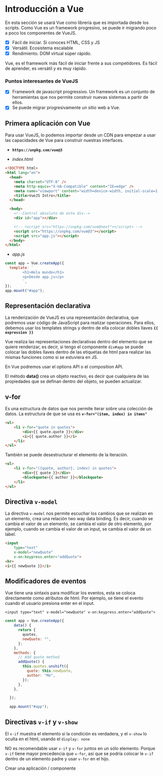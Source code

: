 # Introducción a Vue

En esta sección se usará Vue como librería que es importada desde los scripts. Como Vue es un framework progresivo, se puede ir migrando poco a poco los componentes de VueJS.

- [x] Fácil de iniciar. Si conoces HTML, CSS y JS
- [x] Versátil. Ecosistema escalable
- [x] Rendimiento. DOM virtual súper rápido.

Vue, es el framework más fácil de iniciar frente a sus competidores. Es fácil de aprender, es versátil y es muy rápido.

### Puntos interesantes de VueJS

- [x] Framework de javascript progressivo. Un framework es un conjunto de herramientas que nos permite construir nuevas sistemas a partir de ellos.
- [x] Se puede migrar progresivamente un sitio web a Vue.

## Primera aplicación con Vue

Para usar VueJS, lo podemos importar desde un CDN para empezar a usar las capacidades de Vue para construir nuestras interfaces.

- **`https://unpkg.com/vue@3`**

- _index.html_

```html
<!DOCTYPE html>
<html lang="en">
  <head>
    <meta charset="UTF-8" />
    <meta http-equiv="X-UA-Compatible" content="IE=edge" />
    <meta name="viewport" content="width=device-width, initial-scale=1.0" />
    <title>VueJS Intro</title>
  </head>

  <body>
    <!--Control absoluto de este div-->
    <div id="app"></div>

    <!-- <script src="https://unpkg.com/vue@next"></script> -->
    <script src="https://unpkg.com/vue@3"></script>
    <script src="app.js"></script>
  </body>
</html>
```

- _app.js_

```js
const app = Vue.createApp({
  template: `
        <h1>Hola mundo</h1>
        <p>Desde app.js</p>
        `,
});
app.mount("#app");
```

## Representación declarativa

La renderización de VueJS es una representación declarativa, que podremos usar código de JavaScript para realizar operaciones. Para ellos, debemos usar los templates strings y dentro de ella colocar dobles llaves **`{{ expression }}`**

Vue realiza las representaciones declarativas dentro del elemento que se quiere renderizar, es decir, si tengo el componente `div#app` se puede colocar las dobles llaves dentro de las etiquetas de html para realizar las mismas funciones como si se estuviera en JS.

En Vue podremos usar el options API o el composition API.

El método **data()** crea un objeto reactivo, es decir que cualquiera de las propiedades que se definan dentro del objeto, se pueden actualizar.

## v-for

Es una estructura de datos que nos permite iterar sobre una colección de datos. La estructura de que se usa es **`v-for="(item, index) in items"`**

```html
<ul>
    <li v-for="quote in quotes">
        <div>{{ quote.quote }}</div>
        <i>{{ quote.author }}</i>
    </li>
</ul>
```

También se puede desestructurar el elemento de la iteración.

```html
<ul>
    <li v-for="({quote, author}, index) in quotes">
        <div>{{ quote }}</div>
        <blockquote>{{ author }}</blockquote>
    </li>
</ul>
```

## Directiva `v-model`

La directiva `v-model` nos permite escuchar los cambios que se realizan en un elemento, crea una relación two way data binding. Es decir, cuando se cambia el valor de un elemento, se cambia el valor de otro elemento, por ejemplo, cuando se cambia el valor de un input, se cambia el valor de un label.

```html
<input 
    type="text" 
    v-model="newQuote"
    v-on:keypress.enter="addQuote">
<hr>
<i>{{ newQuote }}</i>
```

## Modificadores de eventos

Vue tiene una sintaxis para modificar los eventos, esta se coloca directamente como atributos de html. Por ejemplo, se tiene el evento cuando el usuario presiona enter en el input.

`<input type="text" v-model="newQuote" v-on:keypress.enter="addQuote">`

```js
const app = Vue.createApp({
    data() {
      return {
        quotes,
        newQuote: "",
      };
    },
    methods: {
      // Add quote method
      addQuote() {
        this.quotes.unshift({
          quote: this.newQuote,
          author: "Me",
        });
      },
    },

  });

  app.mount("#app");
```

## Directivas `v-if` y `v-show`

El `v-if` muestra el elemento si la condición es verdadera, y el `v-show` lo oculta en el html, usando el `display: none`

NO es recomendable usar `v-if` y `v-for` juntos en un sólo elemento. Porque `v-if` tiene mayor precedencia que `v-for`, así que se podría colocar le `v-if` dentro de un elemento padre y usar `v-for` en el hijo.

Crear una aplicación / componente
